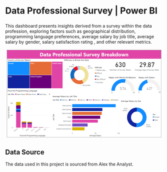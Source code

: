 # Data Professional Survey | Power BI

###

This dashboard presents insights derived from a survey within the data profession, exploring factors such as geographical distribution, programming language preferences, average salary by job title, average salary by gender, salary satisfaction rating , and other relevant metrics.

![image](https://github.com/TendaiPhikiso/Data-Professional-Survey-PowerBI/blob/main/PowerBI-Dashboard.png)

###

## Data Source
The data used in this project is sourced from Alex the Analyst. 

